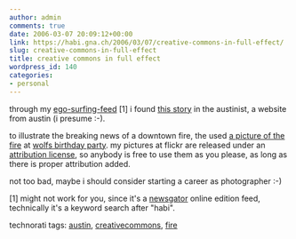 ```yaml
---
author: admin
comments: true
date: 2006-03-07 20:09:12+00:00
link: https://habi.gna.ch/2006/03/07/creative-commons-in-full-effect/
slug: creative-commons-in-full-effect
title: creative commons in full effect
wordpress_id: 140
categories:
- personal
---
```



through my [ego-surfing-feed](http://services.newsgator.com/ngws/svc/KeywordRSS.aspx?fid=18703&fid2=414518&fid2=414518) [1] i found [this story](http://www.austinist.com/archives/2006/03/01/breaking_news_downtown_fire.php) in the austinist, a website from austin (i presume :-).
  
to illustrate the breaking news of a downtown fire, the used [a picture of the fire](http://www.flickr.com/photos/habi/104884444/) at [wolfs birthday party](http://www.flickr.com/photos/habi/sets/72057594070906030/). my pictures at flickr are released under an [attribution license](http://creativecommons.org/licenses/by/2.5/), so anybody is free to use them as you please, as long as there is proper attribution added.
  
not too bad, maybe i should consider starting a career as photographer :-)



[1] might not work for you, since it's a [newsgator](http://newsgator.com/) online edition feed, technically it's a keyword search after "habi".





technorati tags: [austin](http://www.technorati.com/tag/austin), [creativecommons](http://www.technorati.com/tag/creativecommons), [fire](http://www.technorati.com/tag/fire)
